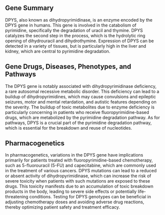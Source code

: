 ## Gene Summary
DPYS, also known as dihydropyrimidinase, is an enzyme encoded by the DPYS gene in humans. This gene is involved in the catabolism of pyrimidine, specifically the degradation of uracil and thymine. DPYS catalyzes the second step in the process, which is the hydrolytic ring opening of dihydrouracil and dihydrothymine. Expression of DPYS can be detected in a variety of tissues, but is particularly high in the liver and kidney, which are central to pyrimidine degradation.

## Gene Drugs, Diseases, Phenotypes, and Pathways
The DPYS gene is notably associated with dihydropyrimidinase deficiency, a rare autosomal recessive metabolic disorder. This deficiency can lead to a buildup of dihydropyrimidines, which may cause convulsions and epileptic seizures, motor and mental retardation, and autistic features depending on the severity. The buildup of toxic metabolites due to enzyme deficiency is particularly concerning in patients who receive fluoropyrimidine-based drugs, which are metabolized by the pyrimidine degradation pathway. As for pathways, DPYS is a crucial part of the pyrimidine degradation pathway, which is essential for the breakdown and reuse of nucleotides.

## Pharmacogenetics
In pharmacogenetics, variations in the DPYS gene have implications primarily for patients treated with fluoropyrimidine-based chemotherapy, such as 5-fluorouracil (5-FU) and capecitabine, which are commonly used in the treatment of various cancers. DPYS mutations can lead to a reduced or absent activity of dihydropyrimidinase, which can increase the risk of severe toxicity when patients with such mutations are exposed to these drugs. This toxicity manifests due to an accumulation of toxic breakdown products in the body, leading to severe side effects or potentially life-threatening conditions. Testing for DPYS genotypes can be beneficial in adjusting chemotherapy doses and avoiding adverse drug reactions, thereby optimizing patient safety and treatment efficacy.